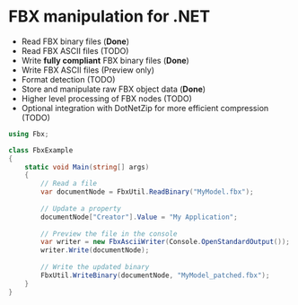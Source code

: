 # FBX manipulation for .NET

- Read FBX binary files (**Done**)
- Read FBX ASCII files (TODO)
- Write **fully compliant** FBX binary files (**Done**)
- Write FBX ASCII files (Preview only)
- Format detection (TODO)
- Store and manipulate raw FBX object data (**Done**)
- Higher level processing of FBX nodes (TODO)
- Optional integration with DotNetZip for more efficient compression (TODO)

```csharp
using Fbx;

class FbxExample
{
	static void Main(string[] args)
	{
		// Read a file
		var documentNode = FbxUtil.ReadBinary("MyModel.fbx");
		
		// Update a property
		documentNode["Creator"].Value = "My Application";
		
		// Preview the file in the console
		var writer = new FbxAsciiWriter(Console.OpenStandardOutput());
		writer.Write(documentNode);
		
		// Write the updated binary
		FbxUtil.WriteBinary(documentNode, "MyModel_patched.fbx");
	}
}
```
